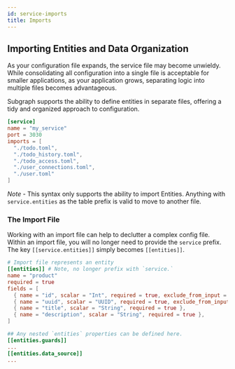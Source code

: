 ```yaml
---
id: service-imports
title: Imports
---
```


## Importing Entities and Data Organization

As your configuration file expands, the service file may become unwieldy. While consolidating all configuration into a single file is acceptable for smaller applications, as your application grows, separating logic into multiple files becomes advantageous.

Subgraph supports the ability to define entities in separate files, offering a tidy and organized approach to configuration.

```toml
[service]
name = "my_service"
port = 3030
imports = [
  "./todo.toml",
  "./todo_history.toml",
  "./todo_access.toml",
  "./user_connections.toml",
  "./user.toml"
]
```

_Note_ - This syntax only supports the ability to import Entities. Anything with `service.entities`
as the table prefix is valid to move to another file.

### The Import File

Working with an import file can help to declutter a complex config file. Within an import file, you will no longer need to
provide the `service` prefix. The key `[[service.entities]]` simply becomes `[[entities]]`.

```toml
# Import file represents an entity
[[entities]] # Note, no longer prefix with `service.`
name = "product"
required = true
fields = [
  { name = "id", scalar = "Int", required = true, exclude_from_input = ["All"], exclude_from_output = true  },
  { name = "uuid", scalar = "UUID", required = true, exclude_from_input = ["CreateOne", "UpdateOne", "UpdateMany"] },
  { name = "title", scalar = "String", required = true },
  { name = "description", scalar = "String", required = true },
]

## Any nested `entities` properties can be defined here.
[[entities.guards]]
...
[[entities.data_source]]
...
```
